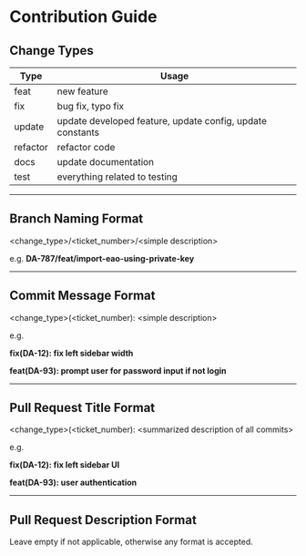 # Contribution Guide

## Change Types

| Type     | Usage                                                     |
| -------- | --------------------------------------------------------- |
| feat     | new feature                                               |
| fix      | bug fix, typo fix                                         |
| update   | update developed feature, update config, update constants |
| refactor | refactor code                                             |
| docs     | update documentation                                      |
| test     | everything related to testing                             |

---

## Branch Naming Format

&lt;change_type>/&lt;ticket_number>/&lt;simple description>

e.g. **DA-787/feat/import-eao-using-private-key**

---

## Commit Message Format

&lt;change_type>(&lt;ticket_number): &lt;simple description>

e.g.

**fix(DA-12): fix left sidebar width**

**feat(DA-93): prompt user for password input if not login**

---

## Pull Request Title Format

&lt;change_type>(&lt;ticket_number): &lt;summarized description of all commits>

e.g.

**fix(DA-12): fix left sidebar UI**

**feat(DA-93): user authentication**

---

## Pull Request Description Format

Leave empty if not applicable, otherwise any format is accepted.
